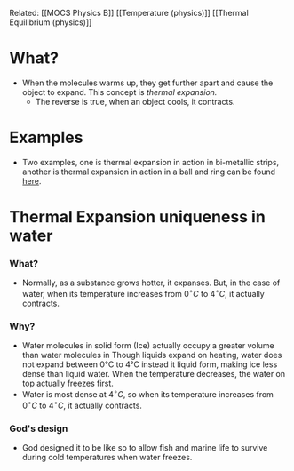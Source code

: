 Related: [[MOCS Physics B]] [[Temperature (physics)]] [[Thermal Equilibrium (physics)]]

# What?
- When the molecules warms up, they get further apart and cause the object to expand. This concept is *thermal expansion.*
	- The reverse is true, when an object cools, it contracts.

# Examples
- Two examples, one is thermal expansion in action in bi-metallic strips, another is thermal expansion in action in a ball and ring can be found [here](https://ideal.accelerate-ed.com/pub/a/ib/-/lo/5c2b76a5-1f9f-41a7-a6c9-0c5328b51bcf/p/104af0f9-9b10-4c92-a707-529f081bfe7f?workflowtype=CmsLesson&speechstream=true&speechstreammode=collapsed).
# Thermal Expansion uniqueness in water
### What?
- Normally, as a substance grows hotter, it expanses. But, in the case of water, when its temperature increases from $0^\circ C$ to $4^\circ C$, it actually contracts.
### Why?
- Water molecules in solid form (Ice) actually occupy a greater volume than water molecules in Though liquids expand on heating, water does not expand between 0°C to 4°C instead it liquid form, making ice less dense than liquid water. When the temperature decreases, the water on top actually freezes first.
- Water is most dense at $4^\circ C$, so when its temperature increases from $0^\circ C$ to $4^\circ C$, it actually contracts.
### God's design
- God designed it to be like so to allow fish and marine life to survive during cold temperatures when water freezes.